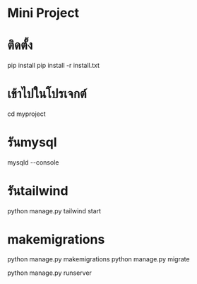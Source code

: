 # Mini Project
# ติดตั้ง
pip install pip install -r install.txt

# เข้าไปในโปรเจกต์
cd myproject

# รันmysql
mysqld --console

# รันtailwind
python manage.py tailwind start

# makemigrations
python manage.py makemigrations
python manage.py migrate

python manage.py runserver
